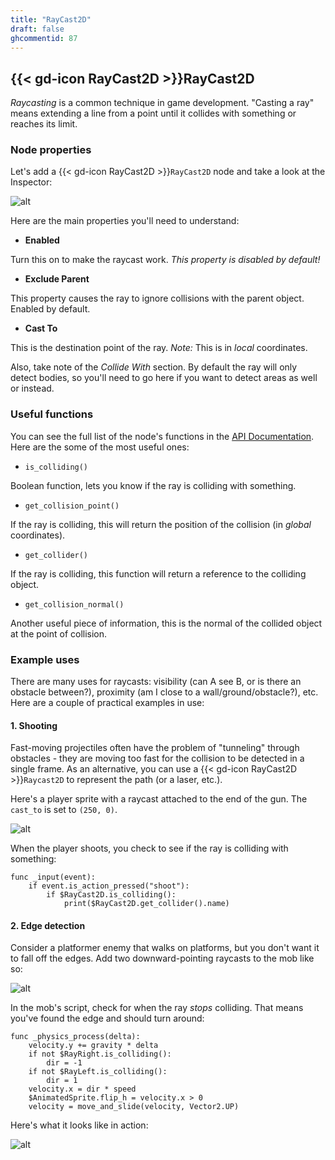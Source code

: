 ```yaml
---
title: "RayCast2D"
draft: false
ghcommentid: 87
---
```


## {{< gd-icon RayCast2D >}}RayCast2D

*Raycasting* is a common technique in game development. "Casting a ray" means extending a line from a point until it collides with something or reaches its limit.

### Node properties

Let's add a {{< gd-icon RayCast2D >}}`RayCast2D` node and take a look at the Inspector:

![alt](/godot_recipes/img/kyn_raycast2d_01.png)

Here are the main properties you'll need to understand:

* **Enabled**

Turn this on to make the raycast work. *This property is disabled by default!*

* **Exclude Parent**

This property causes the ray to ignore collisions with the parent object. Enabled by default.

* **Cast To**

This is the destination point of the ray. *Note:* This is in *local* coordinates.

Also, take note of the *Collide With* section. By default the ray will only detect bodies, so you'll need to go here if you want to detect areas as well or instead.

### Useful functions

You can see the full list of the node's functions in the [API Documentation](https://docs.godotengine.org/en/stable/classes/class_raycast2d.html). Here are the some of the most useful ones:

* `is_colliding()`

Boolean function, lets you know if the ray is colliding with something.

* `get_collision_point()`

If the ray is colliding, this will return the position of the collision (in *global* coordinates).

* `get_collider()`

If the ray is colliding, this function will return a reference to the colliding object.

* `get_collision_normal()`

Another useful piece of information, this is the normal of the collided object at the point of collision.

### Example uses

There are many uses for raycasts: visibility (can A see B, or is there an obstacle between?), proximity (am I close to a wall/ground/obstacle?), etc. Here are a couple of practical examples in use:

#### 1. Shooting

Fast-moving projectiles often have the problem of "tunneling" through obstacles - they are moving too fast for the collision to be detected in a single frame. As an alternative, you can use a {{< gd-icon RayCast2D >}}`Raycast2D` to represent the path (or a laser, etc.).

Here's a player sprite with a raycast attached to the end of the gun. The `cast_to` is set to `(250, 0)`.

![alt](/godot_recipes/img/kyn_raycast2d_02.png)

When the player shoots, you check to see if the ray is colliding with something:

```gdscript
func _input(event):
    if event.is_action_pressed("shoot"):
        if $RayCast2D.is_colliding():
            print($RayCast2D.get_collider().name)
```

#### 2. Edge detection

Consider a platformer enemy that walks on platforms, but you don't want it to fall off the edges. Add two downward-pointing raycasts to the mob like so:

![alt](/godot_recipes/img/kyn_raycast2d_03.png)

In the mob's script, check for when the ray *stops* colliding. That means you've found the edge and should turn around:

```gdscript
func _physics_process(delta):
    velocity.y += gravity * delta
    if not $RayRight.is_colliding():
        dir = -1
    if not $RayLeft.is_colliding():
        dir = 1
    velocity.x = dir * speed
    $AnimatedSprite.flip_h = velocity.x > 0
    velocity = move_and_slide(velocity, Vector2.UP)
```

Here's what it looks like in action:

![alt](/godot_recipes/img/kyn_raycast2d_04.gif)